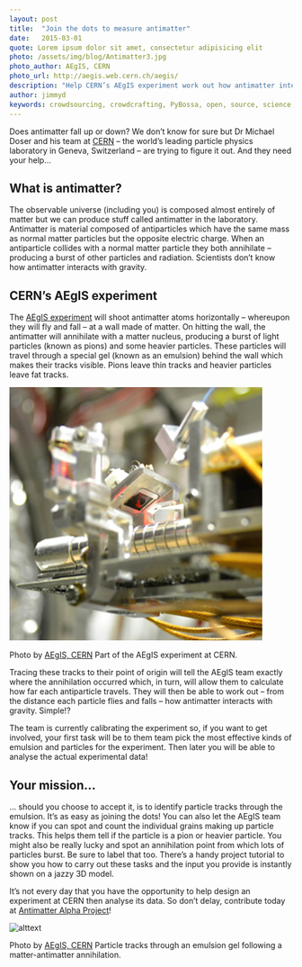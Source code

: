 ```yaml
---
layout: post
title:  "Join the dots to measure antimatter"
date:   2015-03-01 
quote: Lorem ipsum dolor sit amet, consectetur adipisicing elit
photo: /assets/img/blog/Antimatter3.jpg
photo_author: AEgIS, CERN
photo_url: http://aegis.web.cern.ch/aegis/
description: "Help CERN’s AEgIS experiment work out how antimatter interacts with gravity. Just join the dots!"
author: jimmyd
keywords: crowdsourcing, crowdcrafting, PyBossa, open, source, science, citizen, opensource, CERN, antimatter, Michael Doser, particle physics 
---
```


Does antimatter fall up or down? We don’t know for sure but Dr Michael Doser and his team at [CERN](http://home.web.cern.ch/) – the world’s leading particle physics laboratory in Geneva, Switzerland – are trying to figure it out. And they need your help…

## What is antimatter?

The observable universe (including you) is composed almost entirely of matter but we can produce stuff called antimatter in the laboratory. Antimatter is material composed of antiparticles which have the same mass as normal matter particles but the opposite electric charge. When an antiparticle collides with a normal matter particle they both annihilate – producing a burst of other particles and radiation. Scientists don’t know how antimatter interacts with gravity.

## CERN’s AEgIS experiment

The [AEgIS experiment](http://aegis.web.cern.ch/aegis/) will shoot antimatter atoms horizontally – whereupon they will fly and fall – at a wall made of matter. On hitting the wall, the antimatter will annihilate with a matter nucleus, producing a burst of light particles (known as pions) and some heavier particles. These particles will travel through a special gel (known as an emulsion) behind the wall which makes their tracks visible. Pions leave thin tracks and heavier particles leave fat tracks.

![alttext](/assets/img/blog/AEGIS4.jpg "Courtesy of AEgIS, CERN")
<p class="post-caption">Photo by <a href="http://aegis.web.cern.ch/aegis/">AEgIS, CERN</a> Part of the AEgIS experiment at CERN.</p>

Tracing these tracks to their point of origin will tell the AEgIS team exactly where the annihilation occurred which, in turn, will allow them to calculate how far each antiparticle travels. They will then be able to work out – from the distance each particle flies and falls – how antimatter interacts with gravity. Simple!?

The team is currently calibrating the experiment so, if you want to get involved, your first task will be to them team pick the most effective kinds of emulsion and particles for the experiment. Then later you will be able to analyse the actual experimental data!

## Your mission…

… should you choose to accept it, is to identify particle tracks through the emulsion. It’s as easy as joining the dots! You can also let the AEgIS team know if you can spot and count the individual grains making up particle tracks. This helps them tell if the particle is a pion or heavier particle. You might also be really lucky and spot an annihilation point from which lots of particles burst. Be sure to label that too. There’s a handy project tutorial to show you how to carry out these tasks and the input you provide is instantly shown on a jazzy 3D model.


It’s not every day that you have the opportunity to help design an experiment at CERN then analyse its data.  So don’t delay, contribute today at [Antimatter Alpha Project](http://crowdcrafting.org/app/antimatteralpha/)!

![alttext](/assets/img/blog/AEGIS3.gif "Courtesy of AEgIS, CERN")
<p class="post-caption">Photo by <a href="http://aegis.web.cern.ch/aegis/">AEgIS, CERN</a> Particle tracks through an emulsion gel following a matter-antimatter annihilation.</p>

